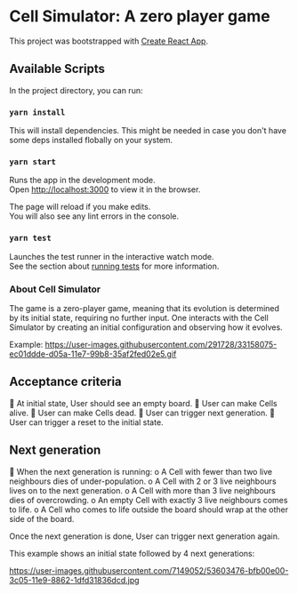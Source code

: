 # Cell Simulator: A zero player game

This project was bootstrapped with [Create React App](https://github.com/facebook/create-react-app).

## Available Scripts

In the project directory, you can run:

### `yarn install`

This will install dependencies. This might be needed in case you don't have some deps installed flobally on your system.

### `yarn start`

Runs the app in the development mode.\
Open [http://localhost:3000](http://localhost:3000) to view it in the browser.

The page will reload if you make edits.\
You will also see any lint errors in the console.

### `yarn test`

Launches the test runner in the interactive watch mode.\
See the section about [running tests](https://facebook.github.io/create-react-app/docs/running-tests) for more information.

### About Cell Simulator

The game is a zero-player game, meaning that its evolution is determined by its initial state,
requiring no further input. One interacts with the Cell Simulator by creating an initial configuration
and observing how it evolves.

Example: https://user-images.githubusercontent.com/291728/33158075-ec01ddde-d05a-11e7-99b8-35af2fed02e5.gif

## Acceptance criteria

 At initial state, User should see an empty board.
 User can make Cells alive.
 User can make Cells dead.
 User can trigger next generation.
 User can trigger a reset to the initial state.

## Next generation

 When the next generation is running:
o A Cell with fewer than two live neighbours dies of under-population.
o A Cell with 2 or 3 live neighbours lives on to the next generation.
o A Cell with more than 3 live neighbours dies of overcrowding.
o An empty Cell with exactly 3 live neighbours comes to life.
o A Cell who comes to life outside the board should wrap at the other side of the
board.

Once the next generation is done, User can trigger next generation again.

This example shows an initial state followed by 4 next generations:

https://user-images.githubusercontent.com/7149052/53603476-bfb00e00-3c05-11e9-8862-1dfd31836dcd.jpg
